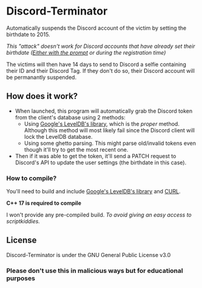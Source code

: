 # Discord-Terminator

Automatically suspends the Discord account of the victim by setting the birthdate to 2015.

*This "attack" doesn't work for Discord accounts that have already set their birthdate
([Either with the prompt](https://www.reddit.com/r/discordapp/comments/gzwvcj/discord_asking_for_age_verification/) or during the registration time)*

The victims will then have 14 days to send to Discord a selfie containing their ID and their Discord Tag.
If they don't do so, their Discord account will be permanantly suspended.

## How does it work?

- When launched, this program will automatically grab the Discord token from the client's database using 2 methods:
  * Using [Google's LevelDB's library](https://github.com/google/leveldb/), which is the *proper* method.
  Although this method will most likely fail since the Discord client will lock the LevelDB database.
  * Using some ghetto parsing. This might parse old/invalid tokens even though it'll try to get the most recent one.
- Then if it was able to get the token, it'll send a PATCH request to Discord's API to update the user settings (the birthdate in this case).

### How to compile?

You'll need to build and include [Google's LevelDB's library](https://github.com/google/leveldb/) and [CURL](https://curl.haxx.se/dev/source.html).

**C++ 17 is required to compile**

I won't provide any pre-compiled build. *To avoid giving an easy access to scriptkiddies.*

## License

Discord-Terminator is under the GNU General Public License v3.0

### Please don't use this in malicious ways but for educational purposes

